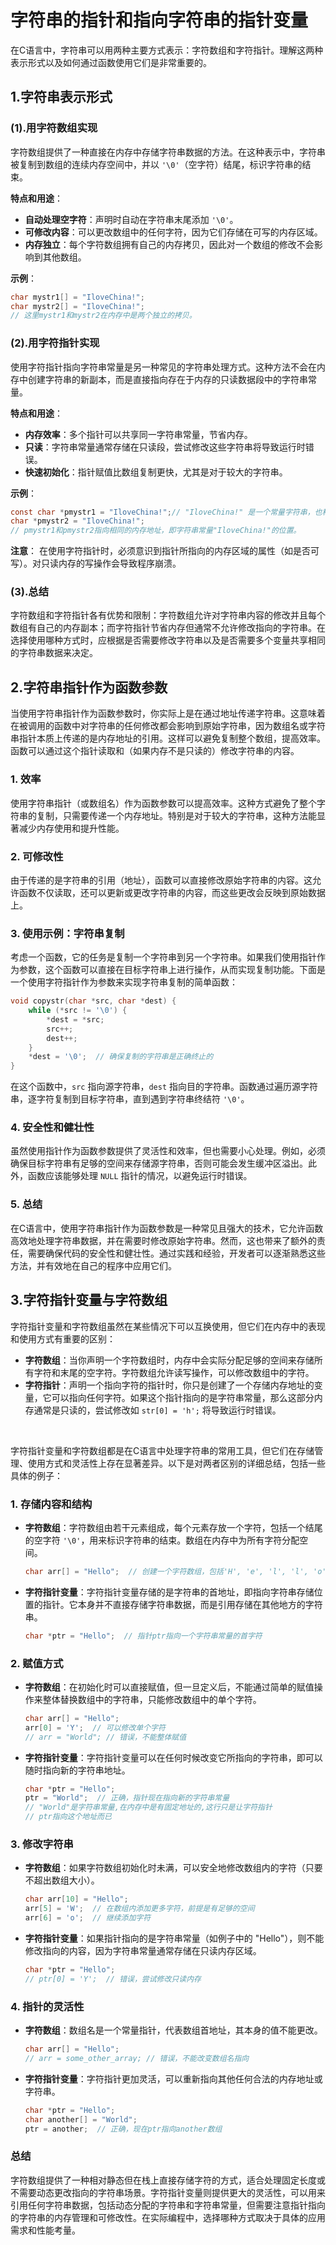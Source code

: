 # 字符串的指针和指向字符串的指针变量

​	在C语言中，字符串可以用两种主要方式表示：字符数组和字符指针。理解这两种表示形式以及如何通过函数使用它们是非常重要的。

## 1.字符串表示形式

### (1).用字符数组实现

​	字符数组提供了一种直接在内存中存储字符串数据的方法。在这种表示中，字符串被复制到数组的连续内存空间中，并以 `'\0'`（空字符）结尾，标识字符串的结束。

**特点和用途**：

- **自动处理空字符**：声明时自动在字符串末尾添加 `'\0'`。
- **可修改内容**：可以更改数组中的任何字符，因为它们存储在可写的内存区域。
- **内存独立**：每个字符数组拥有自己的内存拷贝，因此对一个数组的修改不会影响到其他数组。

**示例**：

```c
char mystr1[] = "IloveChina!";
char mystr2[] = "IloveChina!";
// 这里mystr1和mystr2在内存中是两个独立的拷贝。
```

### (2).用字符指针实现

使用字符指针指向字符串常量是另一种常见的字符串处理方式。这种方法不会在内存中创建字符串的新副本，而是直接指向存在于内存的只读数据段中的字符串常量。

**特点和用途**：

- **内存效率**：多个指针可以共享同一字符串常量，节省内存。
- **只读**：字符串常量通常存储在只读段，尝试修改这些字符串将导致运行时错误。
- **快速初始化**：指针赋值比数组复制更快，尤其是对于较大的字符串。

**示例**：

```c
const char *pmystr1 = "IloveChina!";// "IloveChina!" 是一个常量字符串，也称为字符串字面量（string literal）。这些字符串在内存中通常存储在只读数据段，这意味着它们是不可修改的。字符串字面量的存储属性:不应被修改
char *pmystr2 = "IloveChina!";
// pmystr1和pmystr2指向相同的内存地址，即字符串常量"IloveChina!"的位置。
```

**注意**： 在使用字符指针时，必须意识到指针所指向的内存区域的属性（如是否可写）。对只读内存的写操作会导致程序崩溃。

### (3).总结

​	字符数组和字符指针各有优势和限制：字符数组允许对字符串内容的修改并且每个数组有自己的内存副本；而字符指针节省内存但通常不允许修改指向的字符串。在选择使用哪种方式时，应根据是否需要修改字符串以及是否需要多个变量共享相同的字符串数据来决定。

## 2.字符串指针作为函数参数

​	当使用字符串指针作为函数参数时，你实际上是在通过地址传递字符串。这意味着在被调用的函数中对字符串的任何修改都会影响到原始字符串，因为数组名或字符串指针本质上传递的是内存地址的引用。这样可以避免复制整个数组，提高效率。函数可以通过这个指针读取和（如果内存不是只读的）修改字符串的内容。

### 1. **效率**

​	使用字符串指针（或数组名）作为函数参数可以提高效率。这种方式避免了整个字符串的复制，只需要传递一个内存地址。特别是对于较大的字符串，这种方法能显著减少内存使用和提升性能。

### 2. **可修改性**

​	由于传递的是字符串的引用（地址），函数可以直接修改原始字符串的内容。这允许函数不仅读取，还可以更新或更改字符串的内容，而这些更改会反映到原始数据上。

### 3. **使用示例：字符串复制**

​	考虑一个函数，它的任务是复制一个字符串到另一个字符串。如果我们使用指针作为参数，这个函数可以直接在目标字符串上进行操作，从而实现复制功能。下面是一个使用字符指针作为参数来实现字符串复制的简单函数：

```c
void copystr(char *src, char *dest) {
    while (*src != '\0') {
        *dest = *src;
        src++;
        dest++;
    }
    *dest = '\0';  // 确保复制的字符串是正确终止的
}
```

在这个函数中，`src` 指向源字符串，`dest` 指向目的字符串。函数通过遍历源字符串，逐字符复制到目标字符串，直到遇到字符串终结符 `'\0'`。

### 4. **安全性和健壮性**

​	虽然使用指针作为函数参数提供了灵活性和效率，但也需要小心处理。例如，必须确保目标字符串有足够的空间来存储源字符串，否则可能会发生缓冲区溢出。此外，函数应该能够处理 `NULL` 指针的情况，以避免运行时错误。

### 5. **总结**

​	在C语言中，使用字符串指针作为函数参数是一种常见且强大的技术，它允许函数高效地处理字符串数据，并在需要时修改原始字符串。然而，这也带来了额外的责任，需要确保代码的安全性和健壮性。通过实践和经验，开发者可以逐渐熟悉这些方法，并有效地在自己的程序中应用它们。



## 3.字符指针变量与字符数组

​	字符指针变量和字符数组虽然在某些情况下可以互换使用，但它们在内存中的表现和使用方式有重要的区别：

- **字符数组**：当你声明一个字符数组时，内存中会实际分配足够的空间来存储所有字符和末尾的空字符。字符数组允许读写操作，可以修改数组中的字符。
- **字符指针**：声明一个指向字符的指针时，你只是创建了一个存储内存地址的变量，它可以指向任何字符。如果这个指针指向的是字符串常量，那么这部分内存通常是只读的，尝试修改如 `str[0] = 'h';` 将导致运行时错误。

​	

​	字符指针变量和字符数组都是在C语言中处理字符串的常用工具，但它们在存储管理、使用方式和灵活性上存在显著差异。以下是对两者区别的详细总结，包括一些具体的例子：

### 1. 存储内容和结构

- **字符数组**：字符数组由若干元素组成，每个元素存放一个字符，包括一个结尾的空字符 `'\0'`，用来标识字符串的结束。数组在内存中为所有字符分配空间。

    ```c
    char arr[] = "Hello";  // 创建一个字符数组，包括'H', 'e', 'l', 'l', 'o', '\0'
    ```

- **字符指针变量**：字符指针变量存储的是字符串的首地址，即指向字符串存储位置的指针。它本身并不直接存储字符串数据，而是引用存储在其他地方的字符串。

    ```c
    char *ptr = "Hello";  // 指针ptr指向一个字符串常量的首字符
    ```

### 2. 赋值方式

- **字符数组**：在初始化时可以直接赋值，但一旦定义后，不能通过简单的赋值操作来整体替换数组中的字符串，只能修改数组中的单个字符。

    ```c
    char arr[] = "Hello";
    arr[0] = 'Y';  // 可以修改单个字符
    // arr = "World"; // 错误，不能整体赋值
    ```

- **字符指针变量**：字符指针变量可以在任何时候改变它所指向的字符串，即可以随时指向新的字符串地址。

    ```c
    char *ptr = "Hello";
    ptr = "World";  // 正确，指针现在指向新的字符串常量
    // "World"是字符串常量,在内存中是有固定地址的,这行只是让字符指针
    // ptr指向这个地址而已
    ```

### 3. 修改字符串

- **字符数组**：如果字符数组初始化时未满，可以安全地修改数组内的字符（只要不超出数组大小）。

    ```c
    char arr[10] = "Hello";
    arr[5] = 'W';  // 在数组内添加更多字符，前提是有足够的空间
    arr[6] = 'o';  // 继续添加字符
    ```

- **字符指针变量**：如果指针指向的是字符串常量（如例子中的 "Hello"），则不能修改指向的内容，因为字符串常量通常存储在只读内存区域。

    ```c
    char *ptr = "Hello";
    // ptr[0] = 'Y';  // 错误，尝试修改只读内存
    ```

### 4. 指针的灵活性

- **字符数组**：数组名是一个常量指针，代表数组首地址，其本身的值不能更改。

    ```c
    char arr[] = "Hello";
    // arr = some_other_array; // 错误，不能改变数组名指向
    ```

- **字符指针变量**：字符指针更加灵活，可以重新指向其他任何合法的内存地址或字符串。

    ```c
    char *ptr = "Hello";
    char another[] = "World";
    ptr = another;  // 正确，现在ptr指向another数组
    ```

### 总结

​	字符数组提供了一种相对静态但在栈上直接存储字符的方式，适合处理固定长度或不需要动态更改指向的字符串场景。字符指针变量则提供更大的灵活性，可以用来引用任何字符串数据，包括动态分配的字符串和字符串常量，但需要注意指针指向的字符串的内存管理和可修改性。在实际编程中，选择哪种方式取决于具体的应用需求和性能考量。